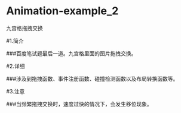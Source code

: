 Animation-example_2
===================

九宫格拖拽交换

#1.简介

###百度笔试题最后一道。九宫格里面的图片拖拽交换。

#2.详细

###涉及到拖拽函数、事件注册函数、碰撞检测函数以及布局转换函数等。

#3.注意

###当频繁拖拽交换时，速度过快的情况下，会发生移位现象。
